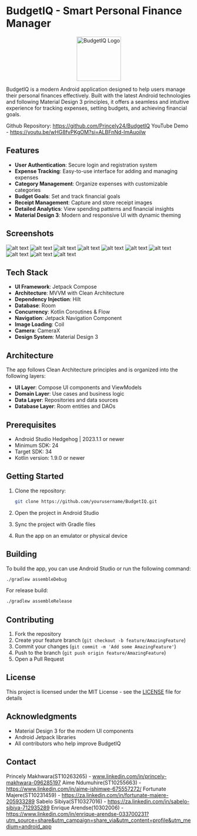 # BudgetIQ - Smart Personal Finance Manager

<p align="center">
  <img src="app/src/main/res/mipmap-xxxhdpi/ic_launcher_round.png" alt="BudgetIQ Logo" width="120"/>
</p>

BudgetIQ is a modern Android application designed to help users manage their personal finances effectively. Built with the latest Android technologies and following Material Design 3 principles, it offers a seamless and intuitive experience for tracking expenses, setting budgets, and achieving financial goals.

Github Repository: https://github.com/Princely24/BudgetIQ
YouTube Demo - https://youtu.be/wHG8fvPKgOM?si=ALBFnNd-lmAuoilw
## Features

- **User Authentication**: Secure login and registration system
- **Expense Tracking**: Easy-to-use interface for adding and managing expenses
- **Category Management**: Organize expenses with customizable categories
- **Budget Goals**: Set and track financial goals
- **Receipt Management**: Capture and store receipt images
- **Detailed Analytics**: View spending patterns and financial insights
- **Material Design 3**: Modern and responsive UI with dynamic theming

## Screenshots

![alt text](<Home (Dashboard) Screen.jpg>) ![alt text](<Login Screen.jpg>) ![alt text](<Register Screen.jpg>) ![alt text](<View Expense Screen.jpg>) ![alt text](<Application (Logo).jpg>) ![alt text](<Add budget goal screen.jpg>) ![alt text](<Add category screen.jpg>) ![alt text](<Custom Range.jpg>) ![alt text](<Budget Goals.jpg>) ![alt text](<Categories Screen.jpg>)

## Tech Stack

- **UI Framework**: Jetpack Compose
- **Architecture**: MVVM with Clean Architecture
- **Dependency Injection**: Hilt
- **Database**: Room
- **Concurrency**: Kotlin Coroutines & Flow
- **Navigation**: Jetpack Navigation Component
- **Image Loading**: Coil
- **Camera**: CameraX
- **Design System**: Material Design 3

## Architecture

The app follows Clean Architecture principles and is organized into the following layers:

- **UI Layer**: Compose UI components and ViewModels
- **Domain Layer**: Use cases and business logic
- **Data Layer**: Repositories and data sources
- **Database Layer**: Room entities and DAOs

## Prerequisites

- Android Studio Hedgehog | 2023.1.1 or newer
- Minimum SDK: 24
- Target SDK: 34
- Kotlin version: 1.9.0 or newer

## Getting Started

1. Clone the repository:
   ```bash
   git clone https://github.com/yourusername/BudgetIQ.git
   ```

2. Open the project in Android Studio

3. Sync the project with Gradle files

4. Run the app on an emulator or physical device

## Building

To build the app, you can use Android Studio or run the following command:

```bash
./gradlew assembleDebug
```

For release build:
```bash
./gradlew assembleRelease
```

## Contributing

1. Fork the repository
2. Create your feature branch (`git checkout -b feature/AmazingFeature`)
3. Commit your changes (`git commit -m 'Add some AmazingFeature'`)
4. Push to the branch (`git push origin feature/AmazingFeature`)
5. Open a Pull Request

## License

This project is licensed under the MIT License - see the [LICENSE](LICENSE) file for details

## Acknowledgments

- Material Design 3 for the modern UI components
- Android Jetpack libraries
- All contributors who help improve BudgetIQ

## Contact

Princely Makhwara(ST10263265) - www.linkedin.com/in/princely-makhwara-096285197
Aime Ndumuhire(ST10255663) - https://www.linkedin.com/in/aime-ishimwe-675557272/
Fortunate Majere(ST10231459) - https://za.linkedin.com/in/fortunate-majere-205933289
Sabelo Sibiya(ST10327016) - https://za.linkedin.com/in/sabelo-sibiya-712935289
Enrique Arendse(10302006) - https://www.linkedin.com/in/enrique-arendse-033700231?utm_source=share&utm_campaign=share_via&utm_content=profile&utm_medium=android_app



